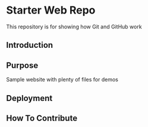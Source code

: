 # Starter Web Repo

This repository is for showing how Git and GitHub work
## Introduction

## Purpose

Sample website with plenty of files for demos

## Deployment

## How To Contribute

